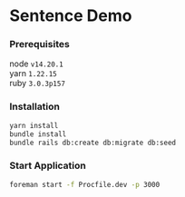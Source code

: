 # Sentence Demo

### Prerequisites
node `v14.20.1`<br />
yarn `1.22.15`<br />
ruby `3.0.3p157`

### Installation

```sh
yarn install
bundle install
bundle rails db:create db:migrate db:seed
```


### Start Application
```sh
foreman start -f Procfile.dev -p 3000
```
